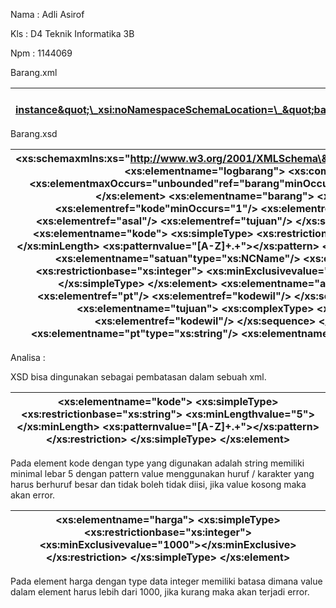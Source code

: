 Nama : Adli Asirof

Kls : D4 Teknik Informatika 3B

Npm : 1144069

Barang.xml

| \<?xmlversion="1.0"encoding="UTF-8"?\>\<logbarangxmlns:xsd=\_"http://www.w3.org/2001/XMLSchema\&quot;\_xmlns:xsi=\_&quot;http://www.w3.org/2001/XMLSchema-instance&quot;\_xsi:noNamespaceSchemaLocation=\_&quot;barang.xsd&quot;\_&gt;&lt;barang&gt;&lt;kode&gt;M1112&lt;/kode&gt;&lt;satuan&gt;pc&lt;/satuan&gt;&lt;harga&gt;5000&lt;/harga&gt;&lt;asal&gt;&lt;pt&gt;ladyrock&lt;/pt&gt;&lt;kodewil&gt;10&lt;/kodewil&gt;&lt;/asal&gt;&lt;tujuan&gt;&lt;pt&gt;union&lt;/pt&gt;&lt;kodewil&gt;1000&lt;/kodewil&gt;&lt;/tujuan&gt;&lt;/barang&gt;&lt;barang&gt;&lt;kode&gt;M1122&lt;/kode&gt;&lt;satuan&gt;pc&lt;/satuan&gt;&lt;harga&gt;1001&lt;/harga&gt;&lt;asal&gt;&lt;pt&gt;pbm&lt;/pt&gt;&lt;kodewil&gt;103&lt;/kodewil&gt;&lt;/asal&gt;&lt;tujuan&gt;&lt;pt&gt;mitrakencana&lt;/pt&gt;&lt;kodewil&gt;300&lt;/kodewil&gt;&lt;/tujuan&gt;&lt;/barang&gt;&lt;/logbarang\> |
|------------------------------------------------------------------------------------------------------------------------------------------------------------------------------------------------------------------------------------------------------------------------------------------------------------------------------------------------------------------------------------------------------------------------------------------------------------------------------------------------------------------------------------------------------------------------------------------------------------------------------------------------------------------------------------------------------------------------------------------------------------------------------------------------------------------------------------------------------------------------------|


Barang.xsd

| \<xs:schemaxmlns:xs="http://www.w3.org/2001/XMLSchema\&quot;\_elementFormDefault=\_&quot;qualified"\> \<xs:elementname="logbarang"\> \<xs:complexType\> \<xs:sequence\> \<xs:elementmaxOccurs="unbounded"ref="barang"minOccurs="1"/\> \</xs:sequence\> \</xs:complexType\> \</xs:element\> \<xs:elementname="barang"\> \<xs:complexType\> \<xs:sequence\> \<xs:elementref="kode"minOccurs="1"/\> \<xs:elementref="satuan"/\> \<xs:elementref="harga"/\> \<xs:elementref="asal"/\> \<xs:elementref="tujuan"/\> \</xs:sequence\> \</xs:complexType\> \</xs:element\> \<xs:elementname="kode"\> \<xs:simpleType\> \<xs:restrictionbase="xs:string"\> \<xs:minLengthvalue="5"\>\</xs:minLength\> \<xs:patternvalue="[A-Z]+.+"\>\</xs:pattern\> \</xs:restriction\> \</xs:simpleType\> \</xs:element\> \<xs:elementname="satuan"type="xs:NCName"/\> \<xs:elementname="harga"\> \<xs:simpleType\> \<xs:restrictionbase="xs:integer"\> \<xs:minExclusivevalue="1000"\>\</xs:minExclusive\> \</xs:restriction\> \</xs:simpleType\> \</xs:element\> \<xs:elementname="asal"\> \<xs:complexType\> \<xs:sequence\> \<xs:elementref="pt"/\> \<xs:elementref="kodewil"/\> \</xs:sequence\> \</xs:complexType\> \</xs:element\> \<xs:elementname="tujuan"\> \<xs:complexType\> \<xs:sequence\> \<xs:elementref="pt"/\> \<xs:elementref="kodewil"/\> \</xs:sequence\> \</xs:complexType\> \</xs:element\> \<xs:elementname="pt"type="xs:string"/\> \<xs:elementname="kodewil"type="xs:integer"/\>\</xs:schema\> |
|--------------------------------------------------------------------------------------------------------------------------------------------------------------------------------------------------------------------------------------------------------------------------------------------------------------------------------------------------------------------------------------------------------------------------------------------------------------------------------------------------------------------------------------------------------------------------------------------------------------------------------------------------------------------------------------------------------------------------------------------------------------------------------------------------------------------------------------------------------------------------------------------------------------------------------------------------------------------------------------------------------------------------------------------------------------------------------------------------------------------------------------------------------------------------------------------------------------------------------------------------------------------------------------------------------------------------------------------------------------------------------------------------------------------------------------------------------------------------------------------------|


Analisa :

XSD bisa dingunakan sebagai pembatasan dalam sebuah xml.

| \<xs:elementname="kode"\> \<xs:simpleType\> \<xs:restrictionbase="xs:string"\> \<xs:minLengthvalue="5"\>\</xs:minLength\> \<xs:patternvalue="[A-Z]+.+"\>\</xs:pattern\> \</xs:restriction\> \</xs:simpleType\> \</xs:element\> |
|--------------------------------------------------------------------------------------------------------------------------------------------------------------------------------------------------------------------------------|


Pada element kode dengan type yang digunakan adalah string memiliki minimal
lebar 5 dengan pattern value menggunakan huruf / karakter yang harus berhuruf
besar dan tidak boleh tidak diisi, jika value kosong maka akan error.

| \<xs:elementname="harga"\> \<xs:simpleType\> \<xs:restrictionbase="xs:integer"\> \<xs:minExclusivevalue="1000"\>\</xs:minExclusive\> \</xs:restriction\> \</xs:simpleType\> \</xs:element\> |
|---------------------------------------------------------------------------------------------------------------------------------------------------------------------------------------------|


Pada element harga dengan type data integer memiliki batasa dimana value dalam
element harus lebih dari 1000, jika kurang maka akan terjadi error.
